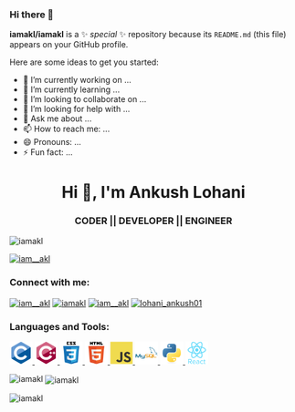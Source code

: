 ### Hi there 👋


**iamakl/iamakl** is a ✨ _special_ ✨ repository because its `README.md` (this file) appears on your GitHub profile.

Here are some ideas to get you started:

- 🔭 I’m currently working on ...
- 🌱 I’m currently learning ...
- 👯 I’m looking to collaborate on ...
- 🤔 I’m looking for help with ...
- 💬 Ask me about ...
- 📫 How to reach me: ...
- 😄 Pronouns: ...
- ⚡ Fun fact: ...

<h1 align="center">Hi 👋, I'm Ankush Lohani</h1>
<h3 align="center">CODER || DEVELOPER || ENGINEER</h3>

<p align="left"> <img src="https://komarev.com/ghpvc/?username=iamakl&label=Profile%20views&color=0e75b6&style=flat" alt="iamakl" /> </p>

<p align="left"> <a href="https://twitter.com/iam__akl" target="blank"><img src="https://img.shields.io/twitter/follow/iam__akl?logo=twitter&style=for-the-badge" alt="iam__akl" /></a> </p>

<h3 align="left">Connect with me:</h3>
<p align="left">
<a href="https://twitter.com/iam__akl" target="blank"><img align="center" src="https://raw.githubusercontent.com/rahuldkjain/github-profile-readme-generator/master/src/images/icons/Social/twitter.svg" alt="iam__akl" height="30" width="40" /></a>
<a href="https://linkedin.com/in/https://www.linkedin.com/in/iamakl/" target="blank"><img align="center" src="https://raw.githubusercontent.com/rahuldkjain/github-profile-readme-generator/master/src/images/icons/Social/linked-in-alt.svg" alt="iamakl" height="30" width="40" /></a>
<a href="https://instagram.com/iam__akl" target="blank"><img align="center" src="https://raw.githubusercontent.com/rahuldkjain/github-profile-readme-generator/master/src/images/icons/Social/instagram.svg" alt="iam__akl" height="30" width="40" /></a>
<a href="https://www.hackerrank.com/lohani_ankush01" target="blank"><img align="center" src="https://raw.githubusercontent.com/rahuldkjain/github-profile-readme-generator/master/src/images/icons/Social/hackerrank.svg" alt="lohani_ankush01" height="30" width="40" /></a>
</p>

<h3 align="left">Languages and Tools:</h3>
<p align="left"> <a href="https://www.cprogramming.com/" target="_blank"> <img src="https://raw.githubusercontent.com/devicons/devicon/master/icons/c/c-original.svg" alt="c" width="40" height="40"/> </a> <a href="https://www.w3schools.com/cpp/" target="_blank"> <img src="https://raw.githubusercontent.com/devicons/devicon/master/icons/cplusplus/cplusplus-original.svg" alt="cplusplus" width="40" height="40"/> </a> <a href="https://www.w3schools.com/css/" target="_blank"> <img src="https://raw.githubusercontent.com/devicons/devicon/master/icons/css3/css3-original-wordmark.svg" alt="css3" width="40" height="40"/> </a> <a href="https://www.w3.org/html/" target="_blank"> <img src="https://raw.githubusercontent.com/devicons/devicon/master/icons/html5/html5-original-wordmark.svg" alt="html5" width="40" height="40"/> </a> <a href="https://developer.mozilla.org/en-US/docs/Web/JavaScript" target="_blank"> <img src="https://raw.githubusercontent.com/devicons/devicon/master/icons/javascript/javascript-original.svg" alt="javascript" width="40" height="40"/> </a> <a href="https://www.mysql.com/" target="_blank"> <img src="https://raw.githubusercontent.com/devicons/devicon/master/icons/mysql/mysql-original-wordmark.svg" alt="mysql" width="40" height="40"/> </a> <a href="https://www.python.org" target="_blank"> <img src="https://raw.githubusercontent.com/devicons/devicon/master/icons/python/python-original.svg" alt="python" width="40" height="40"/> </a> <a href="https://reactjs.org/" target="_blank"> <img src="https://raw.githubusercontent.com/devicons/devicon/master/icons/react/react-original-wordmark.svg" alt="react" width="40" height="40"/> </a> </p>

<p><img align="left" src="https://github-readme-stats.vercel.app/api/top-langs?username=iamakl&show_icons=true&locale=en&layout=compact" alt="iamakl" /></p>

<p>&nbsp;<img align="center" src="https://github-readme-stats.vercel.app/api?username=iamakl&show_icons=true&locale=en" alt="iamakl" /></p>

<p><img align="center" src="https://github-readme-streak-stats.herokuapp.com/?user=iamakl&" alt="iamakl" /></p>

